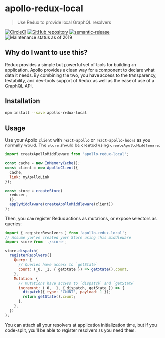 # apollo-redux-local

> Use Redux to provide local GraphQL resolvers

[![CircleCI][circleci-image]][circleci-url]
[![GitHub repository][github-image]][github-url]
[![semantic-release][semantic-release-image]][semantic-release-url]
![Maintenance status as of 2019][maint-image]

## Why do I want to use this?

Redux provides a simple but powerful set of tools for building an application. Apollo provides a clean way for a component to declare what data it needs. By combining the two, you have access to the transparency, testability, and dev-tools support of Redux as well as the ease of use of a GraphQL API.

## Installation

```bash
npm install --save apollo-redux-local
```

## Usage

Use your Apollo `client` with `react-apollo` or `react-apollo-hooks` as you normally would. The `store` should be created using `createApolloMiddleware`:

```js
import createApolloMiddleware from 'apollo-redux-local';

const cache = new InMemoryCache();
const client = new ApolloClient({
  cache,
  link: myApolloLink
});

const store = createStore(
  reducer,
  {},
  applyMiddleware(createApolloMiddleware(client))
);
```

Then, you can register Redux actions as mutations, or expose selectors as queries:

```js
import { registerResolvers } from 'apollo-redux-local';
// Assume you've created your Store using this middleware
import store from './store';

store.dispatch(
  registerResolvers({
    Query: {
      // Queries have access to `getState`
      count: (_0, _1, { getState }) => getState().count,
    },
    Mutation: {
      // Mutations have access to `dispatch` and `getState`
      increment: (_0, _1, { dispatch, getState }) => {
        dispatch({ type: 'COUNT', payload: 1 });
        return getState().count;
      },
    },
  })
);
```

You can attach all your resolvers at application initialization time, but if you code-split, you'll be able to register resolvers as you need them.

[semantic-release-image]: https://img.shields.io/badge/%20%20%F0%9F%93%A6%F0%9F%9A%80-semantic--release-e10079.svg

[semantic-release-url]: https://github.com/semantic-release/semantic-release

[maint-image]: https://img.shields.io/maintenance/yes/2019.svg

[github-image]: https://img.shields.io/github/stars/ryaninvents/apollo-redux-local.svg?style=social

[github-url]: https://github.com/ryaninvents/apollo-redux-local

[circleci-image]: https://img.shields.io/circleci/project/github/ryaninvents/apollo-redux-local/master.svg?logo=circleci

[circleci-url]: https://circleci.com/gh/ryaninvents/apollo-redux-local